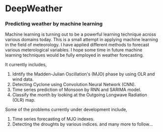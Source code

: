 # DeepWeather

### Predicting weather by machine learning

Machine learning is turning out to be a powerful learning technique across various domains today. This is a small attempt in applying machine learning in the field of meteorology. I have applied different methods to forecast various meterological variables. I hope some time in future machine learning techniques would be fully employed in weather forecasting.

It currently includes,
1. Idntify the Madden-Julian Oscillation's (MJO) phase by using OLR and wind data.
2. Detecting Cyclone using Convolution Neural Network (CNN).
3. Time series prediction of Monsoon by RNN and SARIMA model.
4. Classify the month by looking at the Outgoing Longwave Radiation (OLR) map.

Some of the problems currently under development include,
1. Time series forecasting of MJO indexes.
2. Detecting the droughts by various indices.
and many more to follow...
